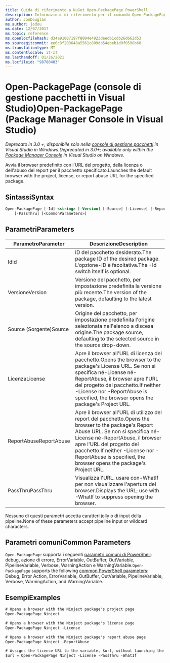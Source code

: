 ```yaml
---
title: Guida di riferimento a NuGet Open-PackagePage PowerShell
description: Informazioni di riferimento per il comando Open-PackagePage PowerShell nella console di gestione pacchetti NuGet in Visual Studio.
author: JonDouglas
ms.author: jodou
ms.date: 12/07/2017
ms.topic: reference
ms.openlocfilehash: d34a91007197f8004e4923deedb1cdb26d662d53
ms.sourcegitcommit: ee6c3f203648a5561c809db54ebeb1d0f0598b68
ms.translationtype: MT
ms.contentlocale: it-IT
ms.lasthandoff: 01/26/2021
ms.locfileid: "98780403"
---
```

# <a name="open-packagepage-package-manager-console-in-visual-studio"></a><span data-ttu-id="a3a21-103">Open-PackagePage (console di gestione pacchetti in Visual Studio)</span><span class="sxs-lookup"><span data-stu-id="a3a21-103">Open-PackagePage (Package Manager Console in Visual Studio)</span></span>

<span data-ttu-id="a3a21-104">*Deprecato in 3.0 +; disponibile solo nella [console di gestione pacchetti](../../consume-packages/install-use-packages-powershell.md) in Visual Studio in Windows.*</span><span class="sxs-lookup"><span data-stu-id="a3a21-104">*Deprecated in 3.0+; available only within the [Package Manager Console](../../consume-packages/install-use-packages-powershell.md) in Visual Studio on Windows.*</span></span>

<span data-ttu-id="a3a21-105">Avvia il browser predefinito con l'URL del progetto, della licenza o dell'abuso del report per il pacchetto specificato.</span><span class="sxs-lookup"><span data-stu-id="a3a21-105">Launches the default browser with the project, license, or report abuse URL for the specified package.</span></span>

## <a name="syntax"></a><span data-ttu-id="a3a21-106">Sintassi</span><span class="sxs-lookup"><span data-stu-id="a3a21-106">Syntax</span></span>

```ps
Open-PackagePage [-Id] <string> [-Version] [-Source] [-License] [-ReportAbuse]
    [-PassThru] [<CommonParameters>]
```

## <a name="parameters"></a><span data-ttu-id="a3a21-107">Parametri</span><span class="sxs-lookup"><span data-stu-id="a3a21-107">Parameters</span></span>

| <span data-ttu-id="a3a21-108">Parametro</span><span class="sxs-lookup"><span data-stu-id="a3a21-108">Parameter</span></span> | <span data-ttu-id="a3a21-109">Descrizione</span><span class="sxs-lookup"><span data-stu-id="a3a21-109">Description</span></span> |
| --- | --- |
| <span data-ttu-id="a3a21-110">Id</span><span class="sxs-lookup"><span data-stu-id="a3a21-110">Id</span></span> | <span data-ttu-id="a3a21-111">ID del pacchetto desiderato.</span><span class="sxs-lookup"><span data-stu-id="a3a21-111">The package ID of the desired package.</span></span> <span data-ttu-id="a3a21-112">L'opzione-ID è facoltativa.</span><span class="sxs-lookup"><span data-stu-id="a3a21-112">The -Id switch itself is optional.</span></span> |
| <span data-ttu-id="a3a21-113">Versione</span><span class="sxs-lookup"><span data-stu-id="a3a21-113">Version</span></span> | <span data-ttu-id="a3a21-114">Versione del pacchetto, per impostazione predefinita la versione più recente.</span><span class="sxs-lookup"><span data-stu-id="a3a21-114">The version of the package, defaulting to the latest version.</span></span> |
| <span data-ttu-id="a3a21-115">Source (Sorgente)</span><span class="sxs-lookup"><span data-stu-id="a3a21-115">Source</span></span> | <span data-ttu-id="a3a21-116">Origine del pacchetto, per impostazione predefinita l'origine selezionata nell'elenco a discesa origine.</span><span class="sxs-lookup"><span data-stu-id="a3a21-116">The package source, defaulting to the selected source in the source drop-down.</span></span> |
| <span data-ttu-id="a3a21-117">Licenza</span><span class="sxs-lookup"><span data-stu-id="a3a21-117">License</span></span> | <span data-ttu-id="a3a21-118">Apre il browser all'URL di licenza del pacchetto.</span><span class="sxs-lookup"><span data-stu-id="a3a21-118">Opens the browser to the package's License URL.</span></span> <span data-ttu-id="a3a21-119">Se non si specifica né-License né-ReportAbuse, il browser apre l'URL del progetto del pacchetto.</span><span class="sxs-lookup"><span data-stu-id="a3a21-119">If neither -License nor -ReportAbuse is specified, the browser opens the package's Project URL.</span></span> |
| <span data-ttu-id="a3a21-120">ReportAbuse</span><span class="sxs-lookup"><span data-stu-id="a3a21-120">ReportAbuse</span></span> | <span data-ttu-id="a3a21-121">Apre il browser all'URL di utilizzo del report del pacchetto.</span><span class="sxs-lookup"><span data-stu-id="a3a21-121">Opens the browser to the package's Report Abuse URL.</span></span> <span data-ttu-id="a3a21-122">Se non si specifica né-License né-ReportAbuse, il browser apre l'URL del progetto del pacchetto.</span><span class="sxs-lookup"><span data-stu-id="a3a21-122">If neither -License nor -ReportAbuse is specified, the browser opens the package's Project URL.</span></span> |
| <span data-ttu-id="a3a21-123">PassThru</span><span class="sxs-lookup"><span data-stu-id="a3a21-123">PassThru</span></span> | <span data-ttu-id="a3a21-124">Visualizza l'URL. usare con-WhatIf per non visualizzare l'apertura del browser.</span><span class="sxs-lookup"><span data-stu-id="a3a21-124">Displays the URL; use with -WhatIf to suppress opening the browser.</span></span> |

<span data-ttu-id="a3a21-125">Nessuno di questi parametri accetta caratteri jolly o di input della pipeline.</span><span class="sxs-lookup"><span data-stu-id="a3a21-125">None of these parameters accept pipeline input or wildcard characters.</span></span>

## <a name="common-parameters"></a><span data-ttu-id="a3a21-126">Parametri comuni</span><span class="sxs-lookup"><span data-stu-id="a3a21-126">Common Parameters</span></span>

<span data-ttu-id="a3a21-127">`Open-PackagePage` supporta i seguenti [parametri comuni di PowerShell](/powershell/module/microsoft.powershell.core/about/about_commonparameters): debug, azione di errore, ErrorVariable, OutBuffer, OutVariable, PipelineVariable, Verbose, WarningAction e WarningVariable.</span><span class="sxs-lookup"><span data-stu-id="a3a21-127">`Open-PackagePage` supports the following [common PowerShell parameters](/powershell/module/microsoft.powershell.core/about/about_commonparameters): Debug, Error Action, ErrorVariable, OutBuffer, OutVariable, PipelineVariable, Verbose, WarningAction, and WarningVariable.</span></span>

## <a name="examples"></a><span data-ttu-id="a3a21-128">Esempi</span><span class="sxs-lookup"><span data-stu-id="a3a21-128">Examples</span></span>

```ps
# Opens a browser with the Ninject package's project page
Open-PackagePage Ninject

# Opens a browser with the Ninject package's license page
Open-PackagePage Ninject -License

# Opens a browser with the Ninject package's report abuse page  
Open-PackagePage Ninject -ReportAbuse

# Assigns the license URL to the variable, $url, without launching the browser
$url = Open-PackagePage Ninject -License -PassThru -WhatIf
```